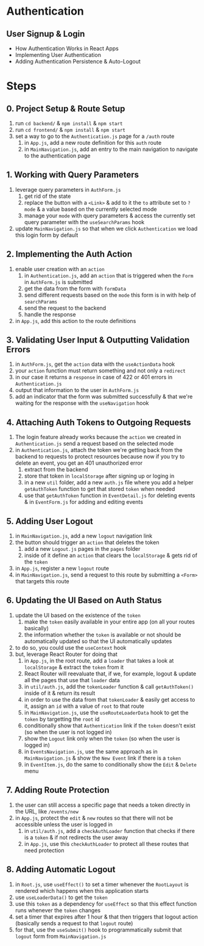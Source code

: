 # Authentication

## User Signup & Login

- How Authentication Works in React Apps
- Implementing User Authentication
- Adding Authentication Persistence & Auto-Logout

# Steps

## 0. Project Setup & Route Setup

1. run `cd backend/` & `npm install` & `npm start`
2. run `cd frontend/` & `npm install` & `npm start`
3. set a way to go to the `Authentication.js` page for a `/auth` route
   1. in `App.js`, add a new route definition for this `auth` route
   2. in `MainNavigation.js`, add an entry to the main navigation to navigate to the authentication page

## 1. Working with Query Parameters

1. leverage query parameters in `AuthForm.js`
   1. get rid of the state
   2. replace the button with a `<Link>` & add to it the `to` attribute set to `?mode` & a value based on the currently selected mode
   3. manage your `mode` with query parameters & access the currently set query parameter with the `useSearchParams` hook
2. update `MainNavigation.js` so that when we click `Authentication` we load this login form by default

## 2. Implementing the Auth Action

1. enable user creation with an `action`
   1. in `Authentication.js`, add an `action` that is triggered when the `Form` in `AuthForm.js` is submitted
   2. get the data from the form with `formData`
   3. send different requests based on the `mode` this form is in with help of `searchParams`
   4. send the request to the backend
   5. handle the response
2. in `App.js`, add this action to the route definitions

## 3. Validating User Input & Outputting Validation Errors

1. in `AuthForm.js`, get the `action` data with the `useActionData` hook
2. your `action` function must return something and not only a `redirect`
3. in our case it returns a `response` in case of 422 or 401 errors in `Authentication.js`
4. output that information to the user in `AuthForm.js`
5. add an indicator that the form was submitted successfully & that we're waiting for the response with the `useNavigation` hook

## 4. Attaching Auth Tokens to Outgoing Requests

1. The login feature already works because the `action` we created in `Authentication.js` send a request based on the selected mode
2. in `Authentication.js`, attach the token we're getting back from the backend to requests to protect resources because now if you try to delete an event, you get an 401 unauthorized error
   1. extract from the backend
   2. store that token in `localStorage` after signing up or loging in
   3. in a new `util` folder, add a new `auth.js` file where you add a helper `getAuthToken` function to get that stored `token` when needed
   4. use that `getAuthToken` function in `EventDetail.js` for deleting events & in `EventForm.js` for adding and editing events

## 5. Adding User Logout

1.  in `MainNavigation.js`, add a new `logout` navigation link
2.  the button should trigger an `action` that deletes the token
    1. add a new `Logout.js` pages in the `pages` folder
    2. inside of it define an `action` that clears the `localStorage` & gets rid of the `token`
3.  in `App.js`, register a new `logout` route
4.  in `MainNavigation.js`, send a request to this route by submitting a `<Form>` that targets this route

## 6. Updating the UI Based on Auth Status

1. update the UI based on the existence of the `token`
   1. make the `token` easily available in your entire app (on all your routes basically)
   2. the information whether the `token` is available or not should be automatically updated so that the UI automatically updates
2. to do so, you could use the `useContext` hook
3. but, leverage React Router for doing that
   1. in `App.js`, in the root route, add a `loader` that takes a look at `localStorage` & extract the `token` from it
   2. React Router will reevaluate that, if we, for example, logout & update all the pages that use that `loader` data
   3. in `util/auth.js`, add the `tokenLoader` function & call `getAuthToken()` inside of it & return its result
   4. in order to use the data from that `tokenLoader` & easily get access to it, assign an `id` with a value of `root` to that route
   5. in `MainNavigation.js`, use the `useRouteLoaderData` hook to get the `token` by targetting the `root` id
   6. conditionally show that `Authentication` link if the `token` doesn't exist (so when the user is not logged in)
   7. show the `Logout` link only when the `token` (so when the user is logged in)
   8. in `EventsNavigation.js`, use the same approach as in `MainNavigation.js` & show the `New Event` link if there is a `token`
   9. in `EventItem.js`, do the same to conditionally show the `Edit` & `Delete` menu

## 7. Adding Route Protection

1. the user can still access a specific page that needs a token directly in the URL, like `/events/new`
2. in `App.js`, protect the `edit` & `new` routes so that there will not be accessible unless the user is logged in
   1. in `util/auth.js`, add a `checkAuthLoader` function that checks if there is a `token` & if not redirects the user away
   2. in `App.js`, use this `checkAuthLoader` to protect all these routes that need protection

## 8. Adding Automatic Logout

1. in `Root.js`, use `useEffect()` to set a timer whenever the `RootLayout` is rendered which happens when this application starts
2. use `useLoaderData()` to get the `token`
3. use this `token` as a dependency for `useEffect` so that this effect function runs whenever the `token` changes
4. set a timer that expires after 1 hour & that then triggers that logout action (basically sends a request to that `logout` route)
5. for that, use the `useSubmit()` hook to programmatically submit that `logout` form from `MainNavigation.js`
